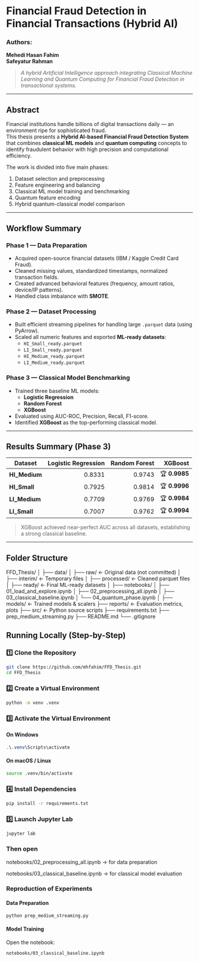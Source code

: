 ﻿# Financial Fraud Detection in Financial Transactions (Hybrid AI)

### Authors:
**Mehedi Hasan Fahim**  
**Safeyatur Rahman**  

> _A hybrid Artificial Intelligence approach integrating Classical Machine Learning and Quantum Computing for Financial Fraud Detection in transactional systems._

---

## Abstract
Financial institutions handle billions of digital transactions daily — an environment ripe for sophisticated fraud.  
This thesis presents a **Hybrid AI-based Financial Fraud Detection System** that combines **classical ML models** and **quantum computing** concepts to identify fraudulent behavior with high precision and computational efficiency.

The work is divided into five main phases:
1. Dataset selection and preprocessing  
2. Feature engineering and balancing  
3. Classical ML model training and benchmarking  
4. Quantum feature encoding  
5. Hybrid quantum-classical model comparison  

---

## Workflow Summary

### **Phase 1 — Data Preparation**
- Acquired open-source financial datasets (IBM / Kaggle Credit Card Fraud).  
- Cleaned missing values, standardized timestamps, normalized transaction fields.  
- Created advanced behavioral features (frequency, amount ratios, device/IP patterns).  
- Handled class imbalance with **SMOTE**.

### **Phase 2 — Dataset Processing**
- Built efficient streaming pipelines for handling large `.parquet` data (using PyArrow).  
- Scaled all numeric features and exported **ML-ready datasets**:
  - `HI_Small_ready.parquet`
  - `LI_Small_ready.parquet`
  - `HI_Medium_ready.parquet`
  - `LI_Medium_ready.parquet`

### **Phase 3 — Classical Model Benchmarking**
- Trained three baseline ML models:
  - **Logistic Regression**
  - **Random Forest**
  - **XGBoost**
- Evaluated using AUC-ROC, Precision, Recall, F1-score.  
- Identified **XGBoost** as the top-performing classical model.

---

## Results Summary (Phase 3)

| Dataset | Logistic Regression | Random Forest | XGBoost |
|----------|--------------------:|---------------:|---------:|
| **HI_Medium** | 0.8331 | 0.9743 | 🏆 **0.9985** |
| **HI_Small** | 0.7925 | 0.9814 | 🏆 **0.9996** |
| **LI_Medium** | 0.7709 | 0.9769 | 🏆 **0.9984** |
| **LI_Small** | 0.7007 | 0.9762 | 🏆 **0.9994** |

> XGBoost achieved near-perfect AUC across all datasets, establishing a strong classical baseline.

---

##  Folder Structure


FFD_Thesis/
│
├── data/
│ ├── raw/ ← Original data (not committed)
│ ├── interim/ ← Temporary files
│ ├── processed/ ← Cleaned parquet files
│ ├── ready/ ← Final ML-ready datasets
│
├── notebooks/
│ ├── 01_load_and_explore.ipynb
│ ├── 02_preprocessing_all.ipynb
│ ├── 03_classical_baseline.ipynb
│ └── 04_quantum_phase.ipynb
│
├── models/ ← Trained models & scalers
├── reports/ ← Evaluation metrics, plots
├── src/ ← Python source scripts
├── requirements.txt
├── prep_medium_streaming.py
├── README.md
└── .gitignore


##  Running Locally (Step-by-Step)

### 1️⃣ Clone the Repository

```bash
git clone https://github.com/mhfahim/FFD_Thesis.git
cd FFD_Thesis
```

### 2️⃣ Create a Virtual Environment

```bash
python -m venv .venv
```

### 3️⃣ Activate the Virtual Environment

#### On Windows

```powershell
.\.venv\Scripts\activate
```

#### On macOS / Linux

```bash
source .venv/bin/activate
```

### 4️⃣ Install Dependencies

```bash
pip install -r requirements.txt
```

### 5️⃣ Launch Jupyter Lab

```bash
jupyter lab
```

### Then open

notebooks/02_preprocessing_all.ipynb → for data preparation

notebooks/03_classical_baseline.ipynb → for classical model evaluation

### Reproduction of Experiments

#### Data Preparation

```bash
python prep_medium_streaming.py
```

#### Model Training

Open the notebook:

```
notebooks/03_classical_baseline.ipynb
```

